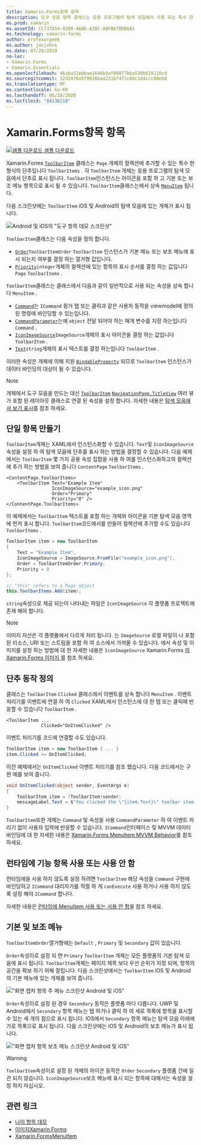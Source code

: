 ```yaml
---
title: Xamarin.Forms항목 항목
description: 도구 모음 항목 클래스는 응용 프로그램의 탐색 모음에서 사용 되는 특수 한 형식의 단추입니다.
ms.prod: xamarin
ms.assetId: CC737D54-0280-46BD-A2BC-A0FB67DDD6A1
ms.technology: xamarin-forms
author: profexorgeek
ms.author: jusjohns
ms.date: 07/29/2019
no-loc:
- Xamarin.Forms
- Xamarin.Essentials
ms.openlocfilehash: 46aba32ebbae1646b9af00877bba530b619210cd
ms.sourcegitcommit: 32d2476a5f9016baa231b7471c88c1d4ccc08eb8
ms.translationtype: MT
ms.contentlocale: ko-KR
ms.lasthandoff: 06/18/2020
ms.locfileid: "84138218"
---
```

# <a name="xamarinforms-toolbaritem"></a>Xamarin.Forms항목 항목

[![샘플 다운로드](~/media/shared/download.png) 샘플 다운로드](https://docs.microsoft.com/samples/xamarin/xamarin-forms-samples/userinterface-toolbaritem/)

Xamarin.Forms [`ToolbarItem`](xref:Xamarin.Forms.ToolbarItem) 클래스는 `Page` 개체의 컬렉션에 추가할 수 있는 특수 한 형식의 단추입니다 `ToolbarItems` . 각 `ToolbarItem` 개체는 응용 프로그램의 탐색 모음에서 단추로 표시 됩니다. `ToolbarItem`인스턴스는 아이콘을 포함 하 고 기본 또는 보조 메뉴 항목으로 표시 될 수 있습니다. `ToolbarItem`클래스는에서 상속 [`MenuItem`](xref:Xamarin.Forms.MenuItem) 됩니다.

다음 스크린샷에는 `ToolbarItem` iOS 및 Android의 탐색 모음에 있는 개체가 표시 됩니다.

![Android 및 iOS의 "도구 항목 데모 스크린샷"](toolbaritem-images/toolbaritem-device-screenshot.png "Android 및 iOS의 도구 모음의 항목 데모 스크린샷")

`ToolbarItem`클래스는 다음 속성을 정의 합니다.

* [`Order`](xref:Xamarin.Forms.ToolbarItem.Order)`ToolbarItemOrder` `ToolbarItem` 인스턴스가 기본 메뉴 또는 보조 메뉴에 표시 되는지 여부를 결정 하는 열거형 값입니다.
* [`Priority`](xref:Xamarin.Forms.ToolbarItem.Priority)`integer`개체의 컬렉션에 있는 항목의 표시 순서를 결정 하는 값입니다 `Page` `ToolbarItems` .

`ToolbarItem`클래스는 클래스에서 다음과 같이 일반적으로 사용 되는 속성을 상속 합니다 `MenuItem` .

* [`Command`](xref:Xamarin.Forms.MenuItem.Command)는 `ICommand` 핑거 탭 또는 클릭과 같은 사용자 동작을 viewmodel에 정의 된 명령에 바인딩할 수 있는입니다.
* [`CommandParameter`](xref:Xamarin.Forms.MenuItem.CommandParameter)는에 `object` 전달 되어야 하는 매개 변수를 지정 하는입니다 `Command` .
* [`IconImageSource`](xref:Xamarin.Forms.MenuItem.IconImageSource)`ImageSource`개체의 표시 아이콘을 결정 하는 값입니다 `ToolbarItem` .
* [`Text`](xref:Xamarin.Forms.MenuItem.Text)`string`개체의 표시 텍스트를 결정 하는입니다 `ToolbarItem` .

이러한 속성은 개체에 의해 지원 [`BindableProperty`](xref:Xamarin.Forms.BindableProperty) 되므로 `ToolbarItem` 인스턴스가 데이터 바인딩의 대상이 될 수 있습니다.

> [!NOTE]
> 개체에서 도구 모음을 만드는 대신 [`ToolbarItem`](xref:Xamarin.Forms.ToolbarItem) [`NavigationPage.TitleView`](xref:Xamarin.Forms.NavigationPage.TitleViewProperty) 여러 뷰가 포함 된 레이아웃 클래스로 연결 된 속성을 설정 합니다. 자세한 내용은 [탐색 모음에서 보기 표시](~/xamarin-forms/app-fundamentals/navigation/hierarchical.md#displaying-views-in-the-navigation-bar)를 참조 하세요.

## <a name="create-a-toolbaritem"></a>단일 항목 만들기

`ToolbarItem`개체는 XAML에서 인스턴스화할 수 있습니다. `Text`및 `IconImageSource` 속성을 설정 하 여 탐색 모음에 단추를 표시 하는 방법을 결정할 수 있습니다. 다음 예제에서는 `ToolbarItem` 몇 가지 공용 속성 집합을 사용 하 여를 인스턴스화하고의 컬렉션에 추가 하는 방법을 보여 줍니다 `ContentPage` `ToolbarItems` .

```xaml
<ContentPage.ToolbarItems>
    <ToolbarItem Text="Example Item"
                 IconImageSource="example_icon.png"
                 Order="Primary"
                 Priority="0" />
</ContentPage.ToolbarItems>
```

이 예제에서는 `ToolbarItem` 텍스트를 포함 하는 개체와 아이콘을 기본 탐색 모음 영역에 먼저 표시 합니다. `ToolbarItem`코드에서를 만들어 컬렉션에 추가할 수도 있습니다 `ToolbarItems` .

```csharp
ToolbarItem item = new ToolbarItem
{
    Text = "Example Item",
    IconImageSource = ImageSource.FromFile("example_icon.png"),
    Order = ToolbarItemOrder.Primary,
    Priority = 0
};

// "this" refers to a Page object
this.ToolbarItems.Add(item);
```

`string`속성으로 제공 되는이 나타내는 파일은 `IconImageSource` 각 플랫폼 프로젝트에 존재 해야 합니다.

> [!NOTE]
> 이미지 자산은 각 플랫폼에서 다르게 처리 됩니다. 는 `ImageSource` 로컬 파일이 나 포함 된 리소스, URI 또는 스트림을 포함 하 여 소스에서 가져올 수 있습니다. 에서 속성 및 이미지를 설정 하는 방법에 대 한 자세한 내용은 `IconImageSource` Xamarin.Forms [의 Xamarin.Forms 이미지 ](~/xamarin-forms/user-interface/images.md)를 참조 하세요.

## <a name="define-button-behavior"></a>단추 동작 정의

클래스는 `ToolbarItem` `Clicked` 클래스에서 이벤트를 상속 합니다 `MenuItem` . 이벤트 처리기를 이벤트에 연결 하 여 `Clicked` XAML에서 인스턴스에 대 한 탭 또는 클릭에 반응할 수 있습니다 `ToolbarItem` .

```xaml
<ToolbarItem ...
             Clicked="OnItemClicked" />
```

이벤트 처리기를 코드에 연결할 수도 있습니다.

```csharp
ToolbarItem item = new ToolbarItem { ... }
item.Clicked += OnItemClicked;
```

이전 예제에서는 `OnItemClicked` 이벤트 처리기를 참조 했습니다. 다음 코드에서는 구현 예를 보여 줍니다.

```csharp
void OnItemClicked(object sender, EventArgs e)
{
    ToolbarItem item = (ToolbarItem)sender;
    messageLabel.Text = $"You clicked the \"{item.Text}\" toolbar item.";
}
```

`ToolbarItem`또한 개체는 `Command` 및 속성을 사용 `CommandParameter` 하 여 이벤트 처리기 없이 사용자 입력에 반응할 수 있습니다. `ICommand`인터페이스 및 MVVM 데이터 바인딩에 대 한 자세한 내용은 [ Xamarin.Forms MenuItem MVVM Behavior](~/xamarin-forms/user-interface/menuitem.md#define-menuitem-behavior-with-mvvm)를 참조 하세요.

## <a name="enable-or-disable-a-toolbaritem-at-runtime"></a>런타임에 기능 항목 사용 또는 사용 안 함

런타임에을 사용 하지 않도록 설정 하려면 `ToolbarItem` 해당 속성을 `Command` 구현에 바인딩하고 `ICommand` 대리자가를 적절 하 게 `canExecute` 사용 하거나 사용 하지 않도록 설정 해야 `ICommand` 합니다.

자세한 내용은 [런타임에 MenuItem 사용 또는 사용 안 함](menuitem.md#enable-or-disable-a-menuitem-at-runtime)을 참조 하세요.

## <a name="primary-and-secondary-menus"></a>기본 및 보조 메뉴

`ToolbarItemOrder`열거형에는 `Default` , `Primary` 및 `Secondary` 값이 있습니다.

`Order`속성이로 설정 되 면 `Primary` `ToolbarItem` 개체는 모든 플랫폼의 기본 탐색 모음에 표시 됩니다. `ToolbarItem`개체는 페이지 제목 보다 우선 순위가 지정 되며, 항목의 공간을 확보 하기 위해 잘립니다. 다음 스크린샷에서는 `ToolbarItem` iOS 및 Android의 기본 메뉴에 있는 개체를 보여 줍니다.

!["화면 캡처 항목 주 메뉴 스크린샷 Android 및 iOS"](toolbaritem-images/toolbaritem-primary-menu.png "도구 모음의 항목 기본 메뉴 스크린샷 (Android 및 iOS)")

`Order`속성이로 설정 된 경우 `Secondary` 동작은 플랫폼 마다 다릅니다. UWP 및 Android에서 `Secondary` 항목 메뉴는 탭 하거나 클릭 하 여 세로 목록에 항목을 표시할 수 있는 세 개의 점으로 표시 됩니다. IOS에서 `Secondary` 항목 메뉴는 탐색 모음 아래에 가로 목록으로 표시 됩니다. 다음 스크린샷에는 iOS 및 Android의 보조 메뉴가 표시 됩니다.

!["화면 캡처 항목 보조 메뉴 스크린샷 Android 및 iOS"](toolbaritem-images/toolbaritem-secondary-menu.png "도구 모음의 항목 보조 메뉴 스크린샷 (Android 및 iOS)")

> [!WARNING]
> `ToolbarItem`속성이로 설정 된 개체의 아이콘 동작은 `Order` `Secondary` 플랫폼 간에 일관 되지 않습니다. `IconImageSource`보조 메뉴에 표시 되는 항목에 대해서는 속성을 설정 하지 마십시오.

## <a name="related-links"></a>관련 링크

* [나이 항목 데모](https://docs.microsoft.com/samples/xamarin/xamarin-forms-samples/userinterface-toolbaritem/)
* [이미지Xamarin.Forms](~/xamarin-forms/user-interface/images.md)
* [Xamarin.FormsMenuItem](~/xamarin-forms/user-interface/menuitem.md)
